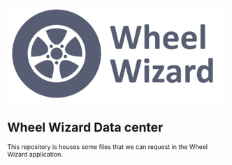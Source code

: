 <p align="center">
  <img src="https://github.com/TeamWheelWizard/.github/blob/main/images/WheelWizard_text_icon.png" alt="Wheel Wizard Logo" width="500"/>
</p>

# Wheel Wizard Data center
This repository is houses some files that we can request in the Wheel Wizard application.
